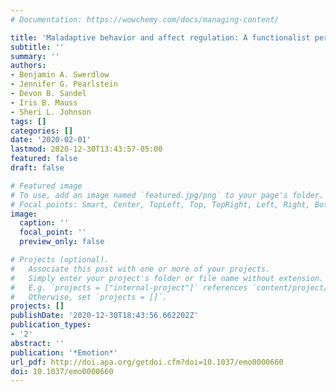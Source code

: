 ```yaml
---
# Documentation: https://wowchemy.com/docs/managing-content/

title: 'Maladaptive behavior and affect regulation: A functionalist perspective.'
subtitle: ''
summary: ''
authors:
- Benjamin A. Swerdlow
- Jennifer G. Pearlstein
- Devon B. Sandel
- Iris B. Mauss
- Sheri L. Johnson
tags: []
categories: []
date: '2020-02-01'
lastmod: 2020-12-30T13:43:57-05:00
featured: false
draft: false

# Featured image
# To use, add an image named `featured.jpg/png` to your page's folder.
# Focal points: Smart, Center, TopLeft, Top, TopRight, Left, Right, BottomLeft, Bottom, BottomRight.
image:
  caption: ''
  focal_point: ''
  preview_only: false

# Projects (optional).
#   Associate this post with one or more of your projects.
#   Simply enter your project's folder or file name without extension.
#   E.g. `projects = ["internal-project"]` references `content/project/deep-learning/index.md`.
#   Otherwise, set `projects = []`.
projects: []
publishDate: '2020-12-30T18:43:56.662202Z'
publication_types:
- '2'
abstract: ''
publication: '*Emotion*'
url_pdf: http://doi.apa.org/getdoi.cfm?doi=10.1037/emo0000660
doi: 10.1037/emo0000660
---
```

